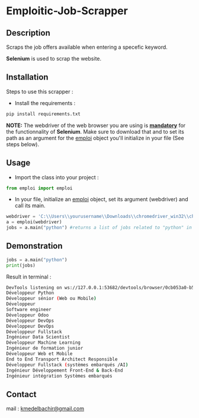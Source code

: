 # Emploitic-Job-Scrapper

## Description 
Scraps the job offers available when entering a specefic keyword.  

**Selenium** is used to scrap the website. 

## Installation

Steps to use this scrapper : 

* Install the requirements : 

```bash
pip install requirements.txt
```

**NOTE:** The webdriver of the web browser you are using is <ins>**mandatory**</ins> for the functionnality of **Selenium**. Make sure to download that and to set its path as an argument for the <ins>emploi</ins> object you'll initialize in your file (See steps below).

## Usage

* Import the class into your project :  
```python
from emploi import emploi
```
* In your file, initialize an <ins>emploi</ins> object, set its argument (webdriver) and call its main.
```python
webdriver = 'C:\\Users\\yourusername\\Downloads\\chromedriver_win32\\chromedriver' #Webdriver used here is Chrome's one
a = emploi(webdriver)
jobs = a.main("python") #returns a list of jobs related to "python" in string format in case there are jobs, otherwise an empty list
```
## Demonstration

```python
jobs = a.main("python")
print(jobs)
```
Result in terminal :
```bash
DevTools listening on ws://127.0.0.1:53682/devtools/browser/0cb053a0-b5c4-45b5-a8ff-332f20320503
Développeur Python
Développeur sénior (Web ou Mobile)
Développeur
Software engineer
Développeur Odoo
Développeur DevOps
Développeur DevOps
Développeur Fullstack
Ingénieur Data Scientist
Développeur Machine Learning
Ingénieur de formation junior
Développeur Web et Mobile
End to End Transport Architect Responsible
Développeur Fullstack (systèmes embarqués /AI)
Ingénieur Développement Front-End & Back-End
Ingénieur intégration Systèmes embarqués
```


## Contact
mail : kmedelbachir@gmail.com


  
